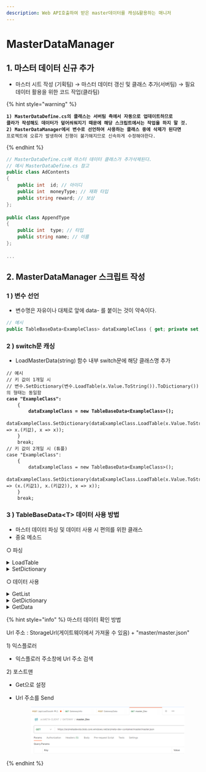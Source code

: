 ```yaml
---
description: Web API호출하여 받은 master데이터를 캐싱&활용하는 매니저
---
```


# MasterDataManager

## 1. 마스터 데이터 신규 추가

* 마스터 시트 작성  (기획팀) → 마스터 데이터 갱신 및 클래스 추가(서버팀) → 필요 데이터 활용을 위한 코드 작업(클라팀)

{% hint style="warning" %}
<pre><code><strong>1) MasterDataDefine.cs의 클래스는 서버팀 측에서 자동으로 업데이트하므로 
</strong><strong>클라가 작성해도 데이터가 덮어씌워지기 때문에 해당 스크립트에서는 작업을 하지 말 것.
</strong><strong>2) MasterDataManager에서 변수로 선언하여 사용하는 클래스 중에 삭제가 된다면 
</strong>프로젝트에 오류가 발생하여 진행이 불가해지므로 신속하게 수정해야한다.
</code></pre>
{% endhint %}

```csharp
// MasterDataDefine.cs에 마스터 데이터 클래스가 추가삭제된다.
// 예시 MasterDataDefine.cs 참고
public class AdContents 
{
	public int  id; // 아이디
	public int  moneyType; // 재화 타입
	public string reward; // 보상
};

public class AppendType 
{
	public int  type; // 타입
	public string name; // 이름
};

...
```



## 2. MasterDataManager 스크립트 작성

### 1 ) 변수 선언

* 변수명은 자유이나 대체로 앞에 data- 를 붙이는 것이 약속이다.

```csharp
// 예시
public TableBaseData<ExampleClass> dataExampleClass { get; private set; }
```

### 2 ) switch문 캐싱

* LoadMasterData(string) 함수 내부 switch문에 해당 클래스명 추가

<pre class="language-csharp"><code class="lang-csharp">// 예시
// 키 값이 1개일 시
// 변수.SetDictionary(변수.LoadTable(x.Value.ToString()).ToDictionary())의 형태는 동일함
<strong>case "ExampleClass":
</strong>    {
<strong>        dataExampleClass = new TableBaseData&#x3C;ExampleClass>();
</strong>        dataExampleClass.SetDictionary(dataExampleClass.LoadTable(x.Value.ToString()).ToDictionary(x => x.(키값), x => x));
    }
    break;
// 키 값이 2개일 시 (튜플)
case "ExampleClass":
    {
        dataExampleClass = new TableBaseData&#x3C;ExampleClass>();
        dataExampleClass.SetDictionary(dataExampleClass.LoadTable(x.Value.ToString()).ToDictionary(x => (x.(키값1), x.(키값2)), x => x));
    }
    break;
</code></pre>



### 3 ) TableBaseData\<T> 데이터 사용 방법

* 마스터 데이터 파싱 및 데이터 사용 시 편의를 위한 클래스
* 중요 메소드

○ 파싱

<details>

<summary>LoadTable</summary>

```csharp
// 데이터를 List<T> 형태로 저장

// 1) Json -> List (파싱)
public List<T> LoadTable(string json)
// 2) List -> List (단순저장)
public List<T> LoadTable(List<T> list)
```

</details>

<details>

<summary>SetDictionary</summary>

```csharp
// 데이터를 Dictionary의 형태로 저장

// 메소드의 이름은 전부 동일
// 1) 키값 int
public void SetDictionary(Dictionary<int, T> dic)
// 2) 키값 string
public void SetDictionary(Dictionary<string, T> dic)
// 3) 키값 int, int (튜플)
public void SetDictionary(Dictionary<(int, int), T> dic)
// 4) 키값 int, string (튜플)
public void SetDictionary(Dictionary<(int, string), T> dic)
```

</details>

○ 데이터 사용

<details>

<summary>GetList</summary>

```csharp
// 캐싱된 데이터 리스트를 전부 가져온다.
public List<T> GetList()
```

</details>

<details>

<summary>GetDictionary</summary>

```csharp
// 캐싱된 데이터 딕셔너리를 전부 가져온다.

// 딕셔너리 키값의 형식에 따라 호출하는 메소드가 다름
// 1) 키값 int
public Dictionary<int, T> GetDictionary_int()
// 2) 키값 string
public Dictionary<string, T> GetDictionary_string()
// 3) 키값 int, int (튜플)
public Dictionary<(int, int), T> GetDictionary_intint()
// 4) 키값 int, string (튜플)
public Dictionary<(int, string), T> GetDictionary_intstring()
```

</details>

<details>

<summary>GetData</summary>

```csharp
// 개별 데이터를 가져온다.

// 메소드의 이름은 전부 동일
// 1) 키값 int
public T GetData(int key)
// 2) 키값 string
public T GetData(string key)
// 3) 키값 int, int (튜플)
public T GetData(int item1, int item2)
// 4) 키값 int, string (튜플)
public T GetData(int item1, string item2)
```

</details>



{% hint style="info" %}
마스터 데이터 확인 방법

Url 주소 : StorageUrl(게이트웨이에서 가져올 수 있음) + "master/master.json"

1\) 익스플로러

* 익스플로러 주소창에 Url 주소 검색

2\) 포스트맨

* Get으로 설정
*   Url 주소를 Send

    <figure><img src="../../.gitbook/assets/image (16).png" alt=""><figcaption></figcaption></figure>
{% endhint %}
